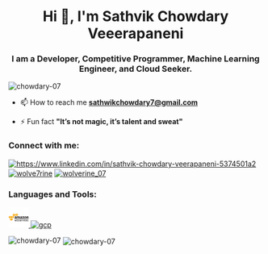 <h1 align="center">Hi 👋, I'm Sathvik Chowdary Veeerapaneni</h1>
<h3 align="center">I am a Developer, Competitive Programmer, Machine Learning Engineer, and Cloud Seeker.</h3>

<p align="left"> <img src="https://komarev.com/ghpvc/?username=chowdary-07&label=Profile%20views&color=0e75b6&style=flat" alt="chowdary-07" /> </p>

- 📫 How to reach me **sathwikchowdary7@gmail.com**

- ⚡ Fun fact **"It’s not magic, it’s talent and sweat"**

<h3 align="left">Connect with me:</h3>
<p align="left">
<a href="https://linkedin.com/in/https://www.linkedin.com/in/sathvik-chowdary-veerapaneni-5374501a2" target="blank"><img align="center" src="https://raw.githubusercontent.com/rahuldkjain/github-profile-readme-generator/master/src/images/icons/Social/linked-in-alt.svg" alt="https://www.linkedin.com/in/sathvik-chowdary-veerapaneni-5374501a2" height="30" width="40" /></a>
<a href="https://www.codechef.com/users/wolve7rine" target="blank"><img align="center" src="https://cdn.jsdelivr.net/npm/simple-icons@3.1.0/icons/codechef.svg" alt="wolve7rine" height="30" width="40" /></a>
<a href="https://www.leetcode.com/wolverine_07" target="blank"><img align="center" src="https://raw.githubusercontent.com/rahuldkjain/github-profile-readme-generator/master/src/images/icons/Social/leet-code.svg" alt="wolverine_07" height="30" width="40" /></a>
</p>

<h3 align="left">Languages and Tools:</h3>
<p align="left"> <a href="https://aws.amazon.com" target="_blank"> <img src="https://raw.githubusercontent.com/devicons/devicon/master/icons/amazonwebservices/amazonwebservices-original-wordmark.svg" alt="aws" width="40" height="40"/> </a> <a href="https://cloud.google.com" target="_blank"> <img src="https://www.vectorlogo.zone/logos/google_cloud/google_cloud-icon.svg" alt="gcp" width="40" height="40"/> </a> </p>

<p><img align="left" src="https://github-readme-stats.vercel.app/api/top-langs?username=chowdary-07&show_icons=true&locale=en&layout=compact" alt="chowdary-07" /></p>

<p>&nbsp;<img align="center" src="https://github-readme-stats.vercel.app/api?username=chowdary-07&show_icons=true&locale=en" alt="chowdary-07" /></p>
